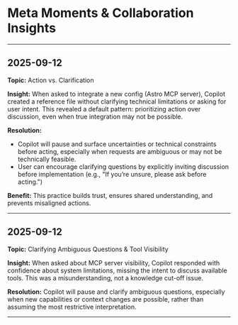 # Meta Moments & Collaboration Insights

---

## 2025-09-12

**Topic:** Action vs. Clarification

**Insight:**
When asked to integrate a new config (Astro MCP server), Copilot created a reference file without clarifying technical limitations or asking for user intent. This revealed a default pattern: prioritizing action over discussion, even when true integration may not be possible.

**Resolution:**
- Copilot will pause and surface uncertainties or technical constraints before acting, especially when requests are ambiguous or may not be technically feasible.
- User can encourage clarifying questions by explicitly inviting discussion before implementation (e.g., "If you’re unsure, please ask before acting.")

**Benefit:**
This practice builds trust, ensures shared understanding, and prevents misaligned actions.

---

## 2025-09-12

**Topic:** Clarifying Ambiguous Questions & Tool Visibility

**Insight:**
When asked about MCP server visibility, Copilot responded with confidence about system limitations, missing the intent to discuss available tools. This was a misunderstanding, not a knowledge cut-off issue.

**Resolution:**
Copilot will pause and clarify ambiguous questions, especially when new capabilities or context changes are possible, rather than assuming the most restrictive interpretation.

---
